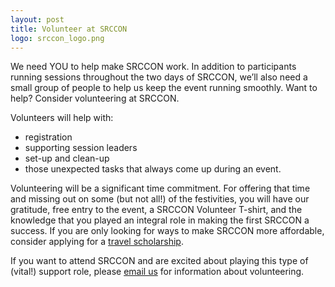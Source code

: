 ```yaml
---
layout: post
title: Volunteer at SRCCON
logo: srccon_logo.png
---
```

<p class="bodybig">We need YOU to help make SRCCON work. In addition to participants running sessions throughout the two days of SRCCON, we&rsquo;ll also need a small group of people to help us keep the event running smoothly. Want to help? Consider volunteering at SRCCON.</p>

Volunteers will help with:

* registration
* supporting session leaders
* set-up and clean-up
* those unexpected tasks that always come up during an event.

Volunteering will be a significant time commitment. For offering that time and missing out on some (but not all!) of the festivities, you will have our gratitude, free entry to the event, a SRCCON Volunteer T-shirt, and the knowledge that you played an integral role in making the first SRCCON a success. If you are only looking for ways to make SRCCON more affordable, consider applying for a [travel scholarship](/scholarships).

If you want to attend SRCCON and are excited about playing this type of (vital!) support role, please [email us](srccon@opennews.org) for information about volunteering.
